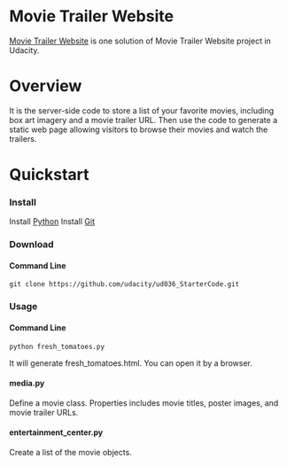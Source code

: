 # Movie Trailer Website

[Movie Trailer Website](https://github.com/jjsuper/ud036_StarterCode) 
is one solution of Movie Trailer Website project in Udacity.

# Overview
It is the server-side code to store a list of your favorite movies, 
including box art imagery and a movie trailer URL. 
Then use the code to generate a static web page allowing 
visitors to browse their movies and watch the trailers.

# Quickstart

### Install
Install [Python](https://www.python.org/)
Install [Git](https://git-scm.com/book/en/v2/Getting-Started-Installing-Git)

### Download

#### Command Line

```
git clone https://github.com/udacity/ud036_StarterCode.git
```

### Usage
#### Command Line

```
python fresh_tomatoes.py
```
It will generate fresh_tomatoes.html. You can open it by a browser. 

#### media.py
Define a movie class. Properties includes movie titles, poster images, and movie trailer URLs.

#### entertainment_center.py
Create a list of the movie objects. 




